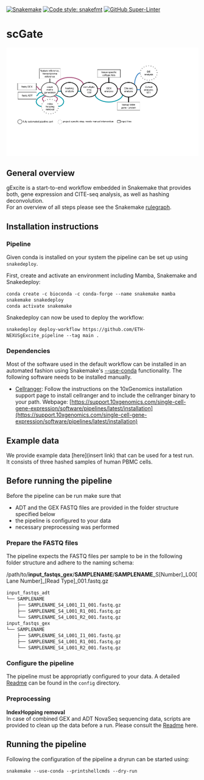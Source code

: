 [![Snakemake](https://img.shields.io/badge/snakemake-≥6.12.1-brightgreen.svg?style=flat)](https://snakemake.readthedocs.io)
[![Code style: snakefmt](https://img.shields.io/badge/code%20style-snakefmt-000000.svg)](https://github.com/snakemake/snakefmt)
[![GitHub Super-Linter](https://github.com/ETH-NEXUS/scGATE_workflow/workflows/Lint%20Code%20Base/badge.svg)](https://github.com/marketplace/actions/super-linter)
# scGate 
![Workflow Figure](https://github.com/ETH-NEXUS/gExcite_pipeline/blob/main/images/Workflow_Figure_gExcite.png)

## General overview
gExcite is a start-to-end workflow embedded in Snakemake that provides both, gene expression and CITE-seq analysis, as well as hashing deconvolution.  
For an overview of all steps please see the Snakemake [rulegraph](images/gExcite_pipeline_rulegraph.png).

## Installation instructions
### Pipeline
Given conda is installed on your system the pipeline can be set up using `snakedeploy`.

First, create and activate an environment including Mamba, Snakemake and Snakedeploy:

```
conda create -c bioconda -c conda-forge --name snakemake mamba snakemake snakedeploy
conda activate snakemake
```

Snakedeploy can now be used to deploy the workflow: 

```
snakedeploy deploy-workflow https://github.com/ETH-NEXUSgExcite_pipeline --tag main .
```

### Dependencies
Most of the software used in the default workflow can be installed in an automated fashion using Snakemake's [--use-conda](https://snakemake.readthedocs.io/en/stable/snakefiles/deployment.html#integrated-package-management) functionality. 
The following software needs to be installed manually.

- [Cellranger](https://support.10xgenomics.com/single-cell-gene-expression/software/pipelines/latest/what-is-cell-ranger): Follow the instructions on the 10xGenomics installation support page to install cellranger and to include the cellranger binary to your path.
Webpage: [https://support.10xgenomics.com/single-cell-gene-expression/software/pipelines/latest/installation](https://support.10xgenomics.com/single-cell-gene-expression/software/pipelines/latest/installation)


## Example data
We provide example data [here](insert link) that can be used for a test run.  
It consists of three hashed samples of human PBMC cells.


## Before running the pipeline
Before the pipeline can be run make sure that
- ADT and the GEX FASTQ files are provided in the folder structure specified below
- the pipeline is configured to your data
- necessary preprocessing was performed

### Prepare the FASTQ files
The pipeline expects the FASTQ files per sample to be in the following folder structure and adhere to the naming schema: 

/path/to/**input_fastqs_gex**/**SAMPLENAME**/**SAMPLENAME**\_S[Number]\_L00[Lane Number]\_[Read Type]\_001.fastq.gz
```
input_fastqs_adt
└── SAMPLENAME
    ├── SAMPLENAME_S4_L001_I1_001.fastq.gz
    ├── SAMPLENAME_S4_L001_R1_001.fastq.gz
    └── SAMPLENAME_S4_L001_R2_001.fastq.gz
input_fastqs_gex
└── SAMPLENAME
    ├── SAMPLENAME_S4_L001_I1_001.fastq.gz
    ├── SAMPLENAME_S4_L001_R1_001.fastq.gz
    └── SAMPLENAME_S4_L001_R2_001.fastq.gz
```

### Configure the pipeline

The pipeline must be appropriatly configured to your data. A detailed [Readme](config/README.md) can be found in the `config` directory. 


### Preprocessing

**IndexHopping removal**  
In case of combined GEX and ADT NovaSeq sequencing data, scripts are provided to clean up the data before a run. Please consult the [Readme](workflow/scripts/index_hopping_removal/README.md) here.


## Running the pipeline
Following the configuration of the pipeline a dryrun can be started using:
```
snakemake --use-conda --printshellcmds --dry-run
```


